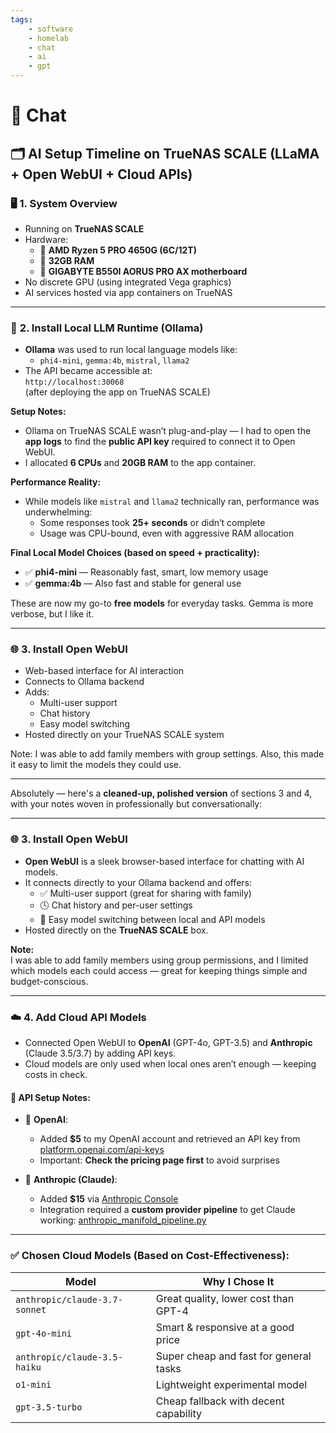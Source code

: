 ```yaml
---
tags:
    - software
    - homelab
    - chat
    - ai
    - gpt
---
```

# 🧠 Chat

## 🗂️ AI Setup Timeline on TrueNAS SCALE (LLaMA + Open WebUI + Cloud APIs)

### 🖥️ **1. System Overview**
- Running on **TrueNAS SCALE**
- Hardware:
  - 🧠 **AMD Ryzen 5 PRO 4650G (6C/12T)**
  - 💾 **32GB RAM**
  - 🧩 **GIGABYTE B550I AORUS PRO AX motherboard**
- No discrete GPU (using integrated Vega graphics)
- AI services hosted via app containers on TrueNAS

---

### 🧠 **2. Install Local LLM Runtime (Ollama)**
- **Ollama** was used to run local language models like:
  - `phi4-mini`, `gemma:4b`, `mistral`, `llama2`
- The API became accessible at:  
  `http://localhost:30068`  
  (after deploying the app on TrueNAS SCALE)

**Setup Notes:**
- Ollama on TrueNAS SCALE wasn’t plug-and-play — I had to open the **app logs** to find the **public API key** required to connect it to Open WebUI.
- I allocated **6 CPUs** and **20GB RAM** to the app container.

**Performance Reality:**
- While models like `mistral` and `llama2` technically ran, performance was underwhelming:
  - Some responses took **25+ seconds** or didn’t complete
  - Usage was CPU-bound, even with aggressive RAM allocation

**Final Local Model Choices (based on speed + practicality):**
- ✅ **phi4-mini** — Reasonably fast, smart, low memory usage
- ✅ **gemma:4b** — Also fast and stable for general use

These are now my go-to **free models** for everyday tasks.  Gemma is more verbose, but I like it.

---

### 🌐 **3. Install Open WebUI**
- Web-based interface for AI interaction
- Connects to Ollama backend
- Adds:
  - Multi-user support
  - Chat history
  - Easy model switching
- Hosted directly on your TrueNAS SCALE system

Note:  I was able to add family members with group settings.  Also, this made it easy to limit the models they could use.

---
Absolutely — here's a **cleaned-up, polished version** of sections 3 and 4, with your notes woven in professionally but conversationally:

---

### 🌐 **3. Install Open WebUI**
- **Open WebUI** is a sleek browser-based interface for chatting with AI models.
- It connects directly to your Ollama backend and offers:
  - ✅ Multi-user support (great for sharing with family)
  - 🕓 Chat history and per-user settings
  - 🔀 Easy model switching between local and API models
- Hosted directly on the **TrueNAS SCALE** box.

**Note:**  
I was able to add family members using group permissions, and I limited which models each could access — great for keeping things simple and budget-conscious.

---

### ☁️ **4. Add Cloud API Models**
- Connected Open WebUI to **OpenAI** (GPT-4o, GPT-3.5) and **Anthropic** (Claude 3.5/3.7) by adding API keys.
- Cloud models are only used when local ones aren’t enough — keeping costs in check.

#### 🔐 API Setup Notes:
- 🧠 **OpenAI**:
  - Added **$5** to my OpenAI account and retrieved an API key from [platform.openai.com/api-keys](https://platform.openai.com/api-keys)
  - Important: **Check the pricing page first** to avoid surprises

- 🤖 **Anthropic (Claude)**:
  - Added **$15** via [Anthropic Console](https://console.anthropic.com/dashboard)
  - Integration required a **custom provider pipeline** to get Claude working:
    [anthropic_manifold_pipeline.py](https://raw.githubusercontent.com/justinh-rahb/open-webui-pipelines/6cdac4f4d1947e4bcf1e96a89d4989860871ccfb/examples/pipelines/providers/anthropic_manifold_pipeline.py)

---

### ✅ Chosen Cloud Models (Based on Cost-Effectiveness):

| Model                       | Why I Chose It                           |
|----------------------------|------------------------------------------|
| `anthropic/claude-3.7-sonnet` | Great quality, lower cost than GPT-4     |
| `gpt-4o-mini`              | Smart & responsive at a good price       |
| `anthropic/claude-3.5-haiku` | Super cheap and fast for general tasks   |
| `o1-mini`                  | Lightweight experimental model           |
| `gpt-3.5-turbo`            | Cheap fallback with decent capability    |
